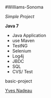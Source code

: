 #Williams-Sonoma

*Simple Project*

**Java 7**

* Java Application
* use Maven
* TestNG
* Selenium
* Log4j
* JBDC
* SQL
* CVS/ Test

basic-project

[Yves Nadeau](http://sqasolution.com)
